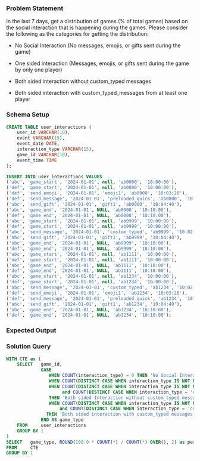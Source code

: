### Problem Statement

In the last 7 days, get a distribution of games (% of total games) based on the social interaction that is happening during the games. Please consider the following as the categories for getting the distribution:

- No Social Interaction (No messages, emojis, or gifts sent during the game)

- One sided interaction (Messages, emojis, or gifts sent during the game by only one player)

- Both sided interaction without custom_typed messages

- Both sided interaction with custom_typed_messages from at least one player


### Schema Setup

```sql
CREATE TABLE user_interactions (
    user_id VARCHAR(10),
    event VARCHAR(15),
    event_date DATE,
    interaction_type VARCHAR(15),
    game_id VARCHAR(10),
    event_time TIME
);

INSERT INTO user_interactions VALUES
('abc', 'game_start', '2024-01-01', null, 'ab0000', '10:00:00'),
('def', 'game_start', '2024-01-01', null, 'ab0000', '10:00:00'),
('def', 'send_emoji', '2024-01-01', 'emoji1', 'ab0000', '10:03:20'),
('def', 'send_message', '2024-01-01', 'preloaded_quick', 'ab0000', '10:03:49'),
('abc', 'send_gift', '2024-01-01', 'gift1', 'ab0000', '10:04:40'),
('abc', 'game_end', '2024-01-01', NULL, 'ab0000', '10:10:00'),
('def', 'game_end', '2024-01-01', NULL, 'ab0000', '10:10:00'),
('abc', 'game_start', '2024-01-01', null, 'ab9999', '10:00:00'),
('def', 'game_start', '2024-01-01', null, 'ab9999', '10:00:00'),
('abc', 'send_message', '2024-01-01', 'custom_typed', 'ab9999', '10:02:43'),
('abc', 'send_gift', '2024-01-01', 'gift1', 'ab9999', '10:04:40'),
('abc', 'game_end', '2024-01-01', NULL, 'ab9999', '10:10:00'),
('def', 'game_end', '2024-01-01', NULL, 'ab9999', '10:10:00'),
('abc', 'game_start', '2024-01-01', null, 'ab1111', '10:00:00'),
('def', 'game_start', '2024-01-01', null, 'ab1111', '10:00:00'),
('abc', 'game_end', '2024-01-01', NULL, 'ab1111', '10:10:00'),
('def', 'game_end', '2024-01-01', NULL, 'ab1111', '10:10:00'),
('abc', 'game_start', '2024-01-01', null, 'ab1234', '10:00:00'),
('def', 'game_start', '2024-01-01', null, 'ab1234', '10:00:00'),
('abc', 'send_message', '2024-01-01', 'custom_typed', 'ab1234', '10:02:43'),
('def', 'send_emoji', '2024-01-01', 'emoji1', 'ab1234', '10:03:20'),
('def', 'send_message', '2024-01-01', 'preloaded_quick', 'ab1234', '10:03:49'),
('abc', 'send_gift', '2024-01-01', 'gift1', 'ab1234', '10:04:40'),
('abc', 'game_end', '2024-01-01', NULL, 'ab1234', '10:10:00'),
('def', 'game_end', '2024-01-01', NULL, 'ab1234', '10:10:00');
```

### Expected Output




### Solution Query

```sql
WITH CTE as (
	SELECT   game_id, 
	         CASE 
	            WHEN COUNT(interaction_type) = 0 THEN 'No Social Interaction'
	            WHEN COUNT(DISTINCT CASE WHEN interaction_type IS NOT NULL THEN user_id END) = 1 THEN 'One sided interaction'
	            WHEN COUNT(DISTINCT CASE WHEN interaction_type IS NOT NULL THEN user_id END) = 2 
	                 and COUNT(DISTINCT CASE WHEN interaction_type = 'custom_typed' THEN user_id END) = 0 
	            THEN 'Both sided Interaction without custom_typed messages'
	            WHEN COUNT(DISTINCT CASE WHEN interaction_type IS NOT NULL THEN user_id END) = 2 
	                and COUNT(DISTINCT CASE WHEN interaction_type = 'custom_typed' THEN user_id END) >= 1 
	           THEN 'Both sided interaction with custom_typed messages from at least one player'
	         END AS game_type
	FROM     user_interactions
	GROUP BY 1
)
SELECT   game_type, ROUND(100.0 * COUNT(*) / COUNT(*) OVER(), 2) as percentage
FROM     CTE
GROUP BY 1
```
